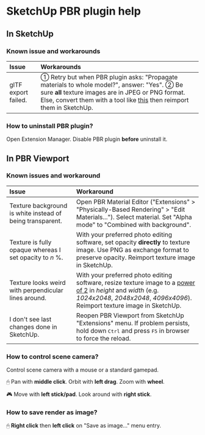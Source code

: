 
SketchUp PBR plugin help
========================

In SketchUp
-----------

### Known issue and workarounds

Issue | Workarounds
:--- | :---
glTF export failed. | ① Retry but when PBR plugin asks: "Propagate materials to whole model?", answer: "Yes". ② Be sure **all** texture images are in JPEG or PNG format. Else, convert them with a tool like [this](https://image.online-convert.com/convert-to-png) then reimport them in SketchUp.

### How to uninstall PBR plugin?

Open Extension Manager. Disable PBR plugin **before** uninstall it.

In PBR Viewport
---------------

### Known issues and workaround

Issue | Workaround
:--- | :---
Texture background is white instead of being transparent. | Open PBR Material Editor ("Extensions" > "Physically-Based Rendering" > "Edit Materials..."). Select material. Set "Alpha mode" to "Combined with background".
Texture is fully opaque whereas I set opacity to *n* %. | With your preferred photo editing software, set opacity **directly** to texture image. Use PNG as exchange format to preserve opacity. Reimport texture image in SketchUp.
Texture looks weird with perpendicular lines around. | With your preferred photo editing software, resize texture image to a [power of 2](https://oeis.org/A000079/list) in *height* and *width* (e.g. *1024x2048*, *2048x2048*, *4096x4096*). Reimport texture image in SketchUp.
I don't see last changes done in SketchUp. | Reopen PBR Viewport from SketchUp "Extensions" menu. If problem persists, hold down <kbd>Ctrl</kbd> and press <kbd>F5</kbd> in browser to force the reload.

### How to control scene camera?

Control scene camera with a mouse or a standard gamepad.

🖱 Pan with **middle click**. Orbit with **left drag**. Zoom with **wheel**.

🎮 Move with **left stick/pad**. Look around with **right stick**.

### How to save render as image?

🖱 **Right click** then **left click** on "Save as image..." menu entry.
